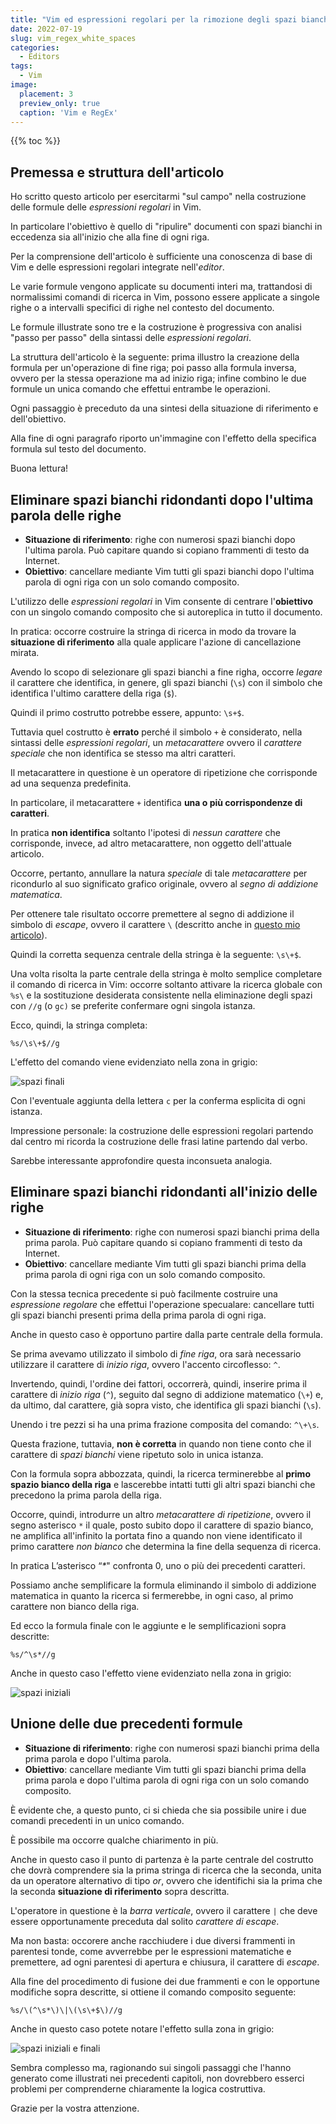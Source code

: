 ```yaml
---
title: "Vim ed espressioni regolari per la rimozione degli spazi bianchi ridondanti"
date: 2022-07-19
slug: vim_regex_white_spaces
categories:
  - Editors
tags:
  - Vim
image:
  placement: 3
  preview_only: true 
  caption: 'Vim e RegEx'
---
```


{{% toc %}}

## Premessa e struttura dell'articolo

Ho scritto questo articolo per esercitarmi "sul campo" nella costruzione  delle formule delle *espressioni regolari* in Vim.

In particolare l'obiettivo è quello di "ripulire" documenti con  spazi bianchi in eccedenza sia all'inizio che alla fine di ogni riga.

Per la comprensione dell'articolo è sufficiente una conoscenza di base di Vim e delle espressioni regolari integrate nell'_editor_.

Le varie formule vengono  applicate su documenti interi ma, trattandosi di normalissimi comandi di ricerca in Vim, possono essere applicate a singole righe o a intervalli specifici di righe nel contesto del documento.

Le formule illustrate sono tre e la costruzione è progressiva con analisi "passo per passo" della sintassi delle _espressioni regolari_.

La struttura dell'articolo è la seguente: prima illustro la creazione della formula per un'operazione di fine riga; poi passo alla formula inversa, ovvero per la stessa operazione ma ad inizio riga; infine combino le due formule un unica comando che effettui entrambe le operazioni.

Ogni passaggio è preceduto da una sintesi della situazione di riferimento e dell'obiettivo.

Alla fine di ogni paragrafo riporto un'immagine con l'effetto della specifica formula sul testo del documento.

Buona lettura!

## Eliminare spazi bianchi ridondanti  dopo l'ultima parola delle righe

* **Situazione di riferimento**: righe con numerosi spazi bianchi dopo l'ultima parola. Può capitare quando si copiano frammenti di testo da Internet.
* **Obiettivo**: cancellare mediante Vim tutti gli spazi bianchi dopo l'ultima parola di ogni riga con un solo comando composito.

L'utilizzo delle *espressioni regolari* in Vim consente di centrare l'**obiettivo** con un singolo comando composito che si autoreplica in tutto il documento.

In pratica: occorre costruire la stringa di ricerca in modo da trovare la **situazione di riferimento** alla quale applicare l'azione di cancellazione mirata.

Avendo lo scopo di selezionare gli spazi bianchi a fine righa, occorre *legare* il carattere che identifica, in genere, gli spazi bianchi (`\s`) con il simbolo che identifica l'ultimo carattere della riga (`$`).

Quindi il primo costrutto potrebbe essere, appunto: `\s+$`.

Tuttavia quel costrutto è **errato** perché il simbolo `+` è considerato, nella sintassi delle *espressioni regolari*, un *metacarattere* ovvero il *carattere speciale* che non identifica se stesso ma altri caratteri.

Il metacarattere in questione è un operatore di ripetizione che corrisponde ad una sequenza predefinita.

In particolare, il metacarattere `+` identifica **una o più corrispondenze di caratteri**.

In pratica **non identifica** soltanto l'ipotesi di *nessun carattere* che corrisponde, invece, ad altro metacarattere, non oggetto dell'attuale articolo.

Occorre, pertanto, annullare la natura *speciale* di tale *metacarattere* per ricondurlo al suo significato grafico originale, ovvero al *segno di addizione matematica*.

Per ottenere tale risultato occorre premettere al segno di addizione il simbolo di *escape*, ovvero il carattere `\` (descritto anche in [questo mio articolo](https://francopasut.netlify.app/post/vim_special_search/#the-escape-character)).

Quindi la corretta sequenza centrale della stringa è la seguente: `\s\+$`.

Una volta risolta la parte centrale della stringa è molto semplice completare il comando di ricerca in Vim: occorre soltanto attivare la ricerca globale con `%s\` e la sostituzione desiderata consistente nella eliminazione degli spazi con `//g` (o `gc)` se preferite confermare ogni singola istanza.

Ecco, quindi, la stringa completa:

```
%s/\s\+$//g
```
L'effetto del comando viene evidenziato nella zona in grigio:

![spazi finali](spazi_finali.png)

Con l'eventuale aggiunta della lettera `c` per la conferma esplicita di ogni istanza.

Impressione personale: la costruzione delle espressioni regolari partendo dal centro mi ricorda la costruzione delle frasi latine partendo dal verbo.

Sarebbe interessante approfondire questa inconsueta analogia.

## Eliminare spazi bianchi ridondanti all'inizio delle righe

* **Situazione di riferimento**: righe con numerosi spazi bianchi prima della prima parola. Può capitare quando si copiano frammenti di testo da Internet.
* **Obiettivo**: cancellare mediante Vim tutti gli spazi bianchi prima della prima parola di ogni riga con un solo comando composito.

Con la stessa tecnica precedente si può facilmente costruire una *espressione regolare* che effettui l'operazione specualare: cancellare tutti gli spazi bianchi presenti prima della prima parola di ogni riga.

Anche in questo caso è opportuno partire dalla parte centrale della formula.

Se prima avevamo utilizzato il simbolo di *fine riga*, ora sarà necessario utilizzare il carattere di *inizio riga*, ovvero l'accento circoflesso: `^`.

Invertendo, quindi, l'ordine dei fattori, occorrerà, quindi, inserire prima il carattere di *inizio riga* (`^`), seguito dal segno di addizione matematico (`\+`) e, da ultimo, dal carattere, già sopra visto, che identifica gli spazi bianchi (`\s`).

Unendo i tre pezzi si ha una prima frazione composita del comando: `^\+\s`.

Questa frazione, tuttavia, **non è corretta** in quando non tiene conto che il carattere di *spazi bianchi* viene ripetuto solo in unica istanza.

Con la formula sopra abbozzata, quindi, la ricerca terminerebbe al **primo spazio bianco della riga** e lascerebbe intatti tutti gli altri spazi bianchi che precedono la prima parola della riga.

Occorre, quindi, introdurre un altro *metacarattere di ripetizione*, ovvero il segno asterisco `*` il quale, posto subito dopo il carattere di spazio bianco, ne amplifica all'infinito la portata fino a quando non viene identificato il primo carattere *non bianco* che determina la fine della sequenza di ricerca.

In pratica L’asterisco “*\**" confronta 0, uno o più dei precedenti caratteri.

Possiamo anche semplificare la formula eliminando il simbolo di addizione matematica in quanto la ricerca si fermerebbe, in ogni caso, al primo carattere non bianco della riga.

Ed ecco la formula finale con le aggiunte e le semplificazioni sopra descritte:

```
%s/^\s*//g
```
Anche in questo caso l'effetto viene evidenziato nella zona in grigio:

![spazi iniziali](spazi_iniziali.png)

## Unione delle due precedenti formule

* **Situazione di riferimento**: righe con numerosi spazi bianchi prima della prima parola e dopo l'ultima parola.
* **Obiettivo**: cancellare mediante Vim tutti gli spazi bianchi prima della prima parola e dopo l'ultima parola di ogni riga con un solo comando composito.

È evidente che, a questo punto, ci si chieda che sia possibile unire i due comandi precedenti in un unico comando.

È possibile ma occorre qualche chiarimento in più.

Anche in questo caso il punto di partenza è la parte centrale del costrutto che dovrà comprendere sia la prima stringa di ricerca che la seconda, unita da un operatore alternativo di tipo *or*, ovvero che identifichi sia la prima che la seconda **situazione di riferimento** sopra descritta.

L'operatore in questione è la *barra verticale*, ovvero il carattere `|` che deve essere opportunamente preceduta dal solito *carattere di escape*.

Ma non basta: occorere anche racchiudere i due diversi frammenti in parentesi tonde, come avverrebbe per le espressioni matematiche e premettere, ad ogni parentesi di apertura e chiusura, il carattere di *escape*.

Alla fine del procedimento di fusione dei due frammenti e con le opportune modifiche sopra descritte, si ottiene il comando composito seguente:

```
%s/\(^\s*\)\|\(\s\+$\)//g
```

Anche in questo caso potete notare l'effetto sulla zona in grigio:

![spazi iniziali e finali](spazi_iniziali_finali.png)

Sembra complesso ma, ragionando sui singoli passaggi che l'hanno generato come illustrati nei precedenti capitoli, non dovrebbero esserci problemi per comprenderne chiaramente la logica costruttiva.

Grazie per la vostra attenzione.
